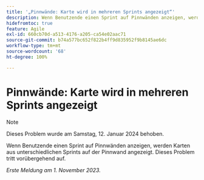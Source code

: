 ```yaml
---
title: '„Pinnwände: Karte wird in mehreren Sprints angezeigt“'
description: Wenn Benutzende einen Sprint auf Pinnwänden anzeigen, werden Karten aus unterschiedlichen Sprints auf der Pinnwand angezeigt. Dieses Problem tritt vorübergehend auf.
hidefromtoc: true
feature: Agile
exl-id: 660cb70d-a513-4176-a205-ca54e02aac71
source-git-commit: b74a577bc652f822b4ff9d835952f9b8145ae6dc
workflow-type: tm+mt
source-wordcount: '68'
ht-degree: 100%

---
```


# Pinnwände: Karte wird in mehreren Sprints angezeigt

>[!NOTE]
>
>Dieses Problem wurde am Samstag, 12. Januar 2024 behoben.

Wenn Benutzende einen Sprint auf Pinnwänden anzeigen, werden Karten aus unterschiedlichen Sprints auf der Pinnwand angezeigt. Dieses Problem tritt vorübergehend auf.

_Erste Meldung am 1. November 2023._
